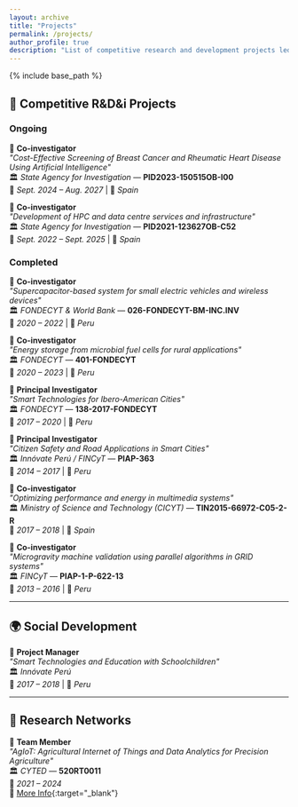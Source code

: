 ```yaml
---
layout: archive
title: "Projects"
permalink: /projects/
author_profile: true
description: "List of competitive research and development projects led or co-led by Manuel Castillo-Cara."
---
```


{% include base_path %}

## 🚀 **Competitive R&D&i Projects**

### **Ongoing**

📌 **Co-investigator**  
*"Cost-Effective Screening of Breast Cancer and Rheumatic Heart Disease Using Artificial Intelligence"*  
🏛️ *State Agency for Investigation* — **PID2023-150515OB-I00**  
📅 *Sept. 2024 – Aug. 2027* | 📍 *Spain*

📌 **Co-investigator**  
*"Development of HPC and data centre services and infrastructure"*  
🏛️ *State Agency for Investigation* — **PID2021-123627OB-C52**  
📅 *Sept. 2022 – Sept. 2025* | 📍 *Spain*

### **Completed**

📌 **Co-investigator**  
*"Supercapacitor-based system for small electric vehicles and wireless devices"*  
🏛️ *FONDECYT & World Bank* — **026-FONDECYT-BM-INC.INV**  
📅 *2020 – 2022* | 📍 *Peru*

📌 **Co-investigator**  
*"Energy storage from microbial fuel cells for rural applications"*  
🏛️ *FONDECYT* — **401-FONDECYT**  
📅 *2020 – 2023* | 📍 *Peru*

📌 **Principal Investigator**  
*"Smart Technologies for Ibero-American Cities"*  
🏛️ *FONDECYT* — **138-2017-FONDECYT**  
📅 *2017 – 2020* | 📍 *Peru*

📌 **Principal Investigator**  
*"Citizen Safety and Road Applications in Smart Cities"*  
🏛️ *Innóvate Perú / FINCyT* — **PIAP-363**  
📅 *2014 – 2017* | 📍 *Peru*

📌 **Co-investigator**  
*"Optimizing performance and energy in multimedia systems"*  
🏛️ *Ministry of Science and Technology (CICYT)* — **TIN2015-66972-C05-2-R**  
📅 *2017 – 2018* | 📍 *Spain*

📌 **Co-investigator**  
*"Microgravity machine validation using parallel algorithms in GRID systems"*  
🏛️ *FINCyT* — **PIAP-1-P-622-13**  
📅 *2013 – 2016* | 📍 *Peru*

---

## 🌍 **Social Development**

📌 **Project Manager**  
*"Smart Technologies and Education with Schoolchildren"*  
🏛️ *Innóvate Perú*  
📅 *2017 – 2018* | 📍 *Peru*

---

## 🔗 **Research Networks**

📌 **Team Member**  
*"AgIoT: Agricultural Internet of Things and Data Analytics for Precision Agriculture"*  
🏛️ *CYTED* — **520RT0011**  
📅 *2021 – 2024*  
🔗 [More Info](http://www.cyted.org/AgIoT){:target="_blank"}

<!--
---

## 🏭 **Process & Industrial Development**

📌 **Project Manager**  
*"Automation System for Postgraduate Academic and Administrative Activities at UNI"*  
🏛️ *SNIP Project*  
📅 *2016* | 📍 *Peru*
-->